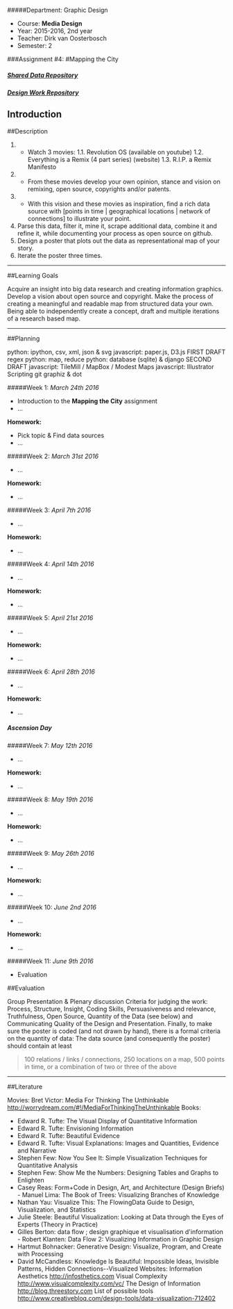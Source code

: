 #####Department: Graphic Design

- Course: **Media Design**
- Year: 2015-2016, 2nd year
- Teacher: Dirk van Oosterbosch
- Semester: 2

###Assignment #4:
#Mapping the City

##### [Shared Data Repository](https://github.com/ArtezGDA/MappingTheCity-Data)
##### [Design Work Repository](https://github.com/ArtezGDA/MappingTheCity-Maps)

## Introduction


##Description

1. - Watch 3 movies:
1.1. Revolution OS (available on youtube)
1.2. Everything is a Remix (4 part series) (website) 1.3. R.I.P. a Remix Manifesto
2. - From these movies develop your own opinion, stance and vision on remixing, open source, copyrights and/or patents.
3. - With this vision and these movies as inspiration, find a rich data source with [points in time | geographical locations | network of connections] to illustrate your point.
4. Parse this data, filter it, mine it, scrape additional data, combine it and refine it, while documenting your process as open source on github.
5. Design a poster that plots out the data as representational map of your story.
6. Iterate the poster three times.

----
##Learning Goals

Acquire an insight into big data research and creating information graphics. Develop a vision about open source and copyright.
Make the process of creating a meaningful and readable map from structured data your own. Being able to independently create a concept, draft and multiple iterations of a research based map.

----
##Planning

python: ipython, csv, xml, json & svg
javascript: paper.js, D3.js
FIRST DRAFT
regex
python: map, reduce
python: database (sqlite) & django
SECOND DRAFT
javascript: TileMill / MapBox / Modest Maps
javascript: Illustrator Scripting git
graphiz & dot


#####Week 1:
*March 24th 2016*

- Introduction to the **Mapping the City** assignment
- ...

**Homework:**

- Pick topic & Find data sources
- ...

#####Week 2:
*March 31st 2016*

- ...

**Homework:**

- ...

#####Week 3:
*April 7th 2016*

- ...

**Homework:**

- ...

#####Week 4:
*April 14th 2016*

- ...

**Homework:**

- ...

#####Week 5:
*April 21st 2016*

- ...

**Homework:**

- ...

#####Week 6:
*April 28th 2016*

- ...

**Homework:**

- ...

##### Ascension Day

#####Week 7:
*May 12th 2016*

- ...

**Homework:**

- ...

#####Week 8:
*May 19th 2016*

- ...

**Homework:**

- ...

#####Week 9:
*May 26th 2016*

- ...

**Homework:**

- ...

#####Week 10:
*June 2nd 2016*

- ...

**Homework:**

- ...

#####Week 11:
*June 9th 2016*

- Evaluation

##Evaluation

Group Presentation & Plenary discussion
Criteria for judging the work:
Process, Structure, Insight, Coding Skills, Persuasiveness and relevance, Truthfulness, Open Source, Quantity of the Data (see below) and Communicating Quality of the Design and Presentation.
Finally, to make sure the poster is coded (and not drawn by hand), there is a formal criteria on the quantity of data:
The data source (and consequently the poster) should contain at least
>100 relations / links / connections,
> 250 locations on a map,
> 500 points in time,
or a combination of two or three of the above

----
##Literature

Movies:
Bret Victor: Media For Thinking The Unthinkable http://worrydream.com/#!/MediaForThinkingTheUnthinkable
Books:
- Edward R. Tufte: The Visual Display of Quantitative Information
- Edward R. Tufte: Envisioning Information
- Edward R. Tufte: Beautiful Evidence
- Edward R. Tufte: Visual Explanations: Images and Quantities, Evidence and Narrative
- Stephen Few: Now You See It: Simple Visualization Techniques for Quantitative Analysis
- Stephen Few: Show Me the Numbers: Designing Tables and Graphs to Enlighten
- Casey Reas: Form+Code in Design, Art, and Architecture (Design Briefs) - Manuel Lima: The Book of Trees: Visualizing Branches of Knowledge
- Nathan Yau: Visualize This: The FlowingData Guide to Design, Visualization, and Statistics
- Julie Steele: Beautiful Visualization: Looking at Data through the Eyes of Experts (Theory in Practice)
- Gilles Berton: data flow ; design graphique et visualisation d'information - Robert Klanten: Data Flow 2: Visualizing Information in Graphic Design
- Hartmut Bohnacker: Generative Design: Visualize, Program, and Create with Processing
- David McCandless: Knowledge Is Beautiful: Impossible Ideas, Invisible
Patterns, Hidden Connections--Visualized
Websites:
Information Aesthetics
http://infosthetics.com
Visual Complexity
http://www.visualcomplexity.com/vc/
The Design of Information
http://blog.threestory.com
List of possible tools
http://www.creativebloq.com/design-tools/data-visualization-712402